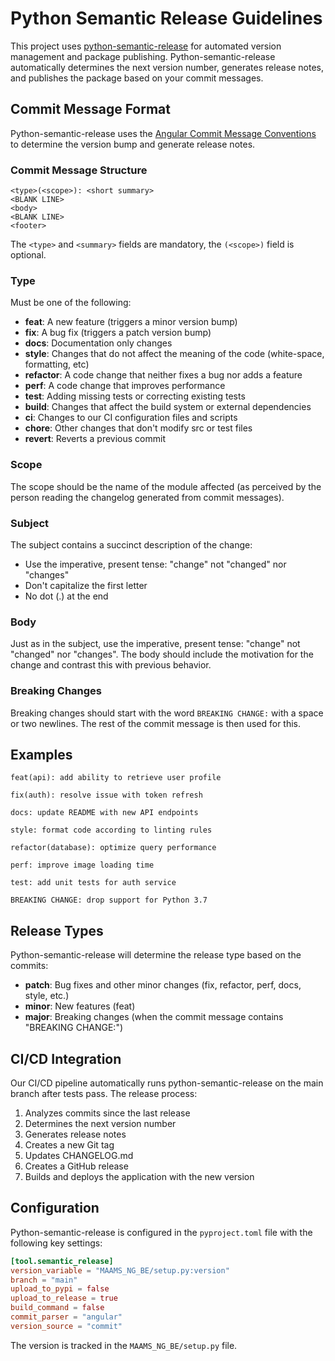 # Python Semantic Release Guidelines

This project uses [python-semantic-release](https://python-semantic-release.readthedocs.io/) for automated version management and package publishing. Python-semantic-release automatically determines the next version number, generates release notes, and publishes the package based on your commit messages.

## Commit Message Format

Python-semantic-release uses the [Angular Commit Message Conventions](https://github.com/angular/angular/blob/master/CONTRIBUTING.md#-commit-message-format) to determine the version bump and generate release notes.

### Commit Message Structure

```
<type>(<scope>): <short summary>
<BLANK LINE>
<body>
<BLANK LINE>
<footer>
```

The `<type>` and `<summary>` fields are mandatory, the `(<scope>)` field is optional.

### Type

Must be one of the following:

* **feat**: A new feature (triggers a minor version bump)
* **fix**: A bug fix (triggers a patch version bump)
* **docs**: Documentation only changes
* **style**: Changes that do not affect the meaning of the code (white-space, formatting, etc)
* **refactor**: A code change that neither fixes a bug nor adds a feature
* **perf**: A code change that improves performance
* **test**: Adding missing tests or correcting existing tests
* **build**: Changes that affect the build system or external dependencies
* **ci**: Changes to our CI configuration files and scripts
* **chore**: Other changes that don't modify src or test files
* **revert**: Reverts a previous commit

### Scope

The scope should be the name of the module affected (as perceived by the person reading the changelog generated from commit messages).

### Subject

The subject contains a succinct description of the change:

* Use the imperative, present tense: "change" not "changed" nor "changes"
* Don't capitalize the first letter
* No dot (.) at the end

### Body

Just as in the subject, use the imperative, present tense: "change" not "changed" nor "changes". The body should include the motivation for the change and contrast this with previous behavior.

### Breaking Changes

Breaking changes should start with the word `BREAKING CHANGE:` with a space or two newlines. The rest of the commit message is then used for this.

## Examples

```
feat(api): add ability to retrieve user profile

fix(auth): resolve issue with token refresh

docs: update README with new API endpoints

style: format code according to linting rules

refactor(database): optimize query performance

perf: improve image loading time

test: add unit tests for auth service

BREAKING CHANGE: drop support for Python 3.7
```

## Release Types

Python-semantic-release will determine the release type based on the commits:

* **patch**: Bug fixes and other minor changes (fix, refactor, perf, docs, style, etc.)
* **minor**: New features (feat)
* **major**: Breaking changes (when the commit message contains "BREAKING CHANGE:")

## CI/CD Integration

Our CI/CD pipeline automatically runs python-semantic-release on the main branch after tests pass. The release process:

1. Analyzes commits since the last release
2. Determines the next version number
3. Generates release notes
4. Creates a new Git tag
5. Updates CHANGELOG.md
6. Creates a GitHub release
7. Builds and deploys the application with the new version

## Configuration

Python-semantic-release is configured in the `pyproject.toml` file with the following key settings:

```toml
[tool.semantic_release]
version_variable = "MAAMS_NG_BE/setup.py:version"
branch = "main"
upload_to_pypi = false
upload_to_release = true
build_command = false
commit_parser = "angular"
version_source = "commit"
```

The version is tracked in the `MAAMS_NG_BE/setup.py` file. 